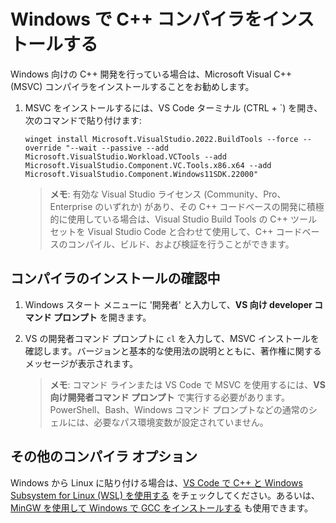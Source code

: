 <h1 data-loc-id="walkthrough.windows.install.compiler">Windows で C++ コンパイラをインストールする</h1>
<p data-loc-id="walkthrough.windows.text1">Windows 向けの C++ 開発を行っている場合は、Microsoft Visual C++ (MSVC) コンパイラをインストールすることをお勧めします。</p>
<ol>
<li><p data-loc-id="walkthrough.windows.text2">MSVC をインストールするには、VS Code ターミナル (CTRL + `) を開き、次のコマンドで貼り付けます:
</p><pre><code style="white-space: pre-wrap;">winget install Microsoft.VisualStudio.2022.BuildTools --force --override "--wait --passive --add Microsoft.VisualStudio.Workload.VCTools --add Microsoft.VisualStudio.Component.VC.Tools.x86.x64 --add Microsoft.VisualStudio.Component.Windows11SDK.22000"</code></pre>
</li>
<blockquote>
<p><strong data-loc-id="walkthrough.windows.note1">メモ</strong>: <span data-loc-id="walkthrough.windows.note1.text">有効な Visual Studio ライセンス (Community、Pro、Enterprise のいずれか) があり、その C++ コードベースの開発に積極的に使用している場合は、Visual Studio Build Tools の C++ ツールセットを Visual Studio Code と合わせて使用して、C++ コードベースのコンパイル、ビルド、および検証を行うことができます。</span></p>
</blockquote>

</ol>
<h2 data-loc-id="walkthrough.windows.verify.compiler">コンパイラのインストールの確認中</h2>
<ol>
<li><p data-loc-id="walkthrough.windows.open.command.prompt">Windows スタート メニューに '開発者' と入力して、<strong data-loc-id="walkthrough.windows.command.prompt.name1">VS 向け developer コマンド プロンプト</strong> を開きます。</p>
</li>
<li><p data-loc-id="walkthrough.windows.check.install">VS の開発者コマンド プロンプトに <code>cl</code> を入力して、MSVC インストールを確認します。バージョンと基本的な使用法の説明とともに、著作権に関するメッセージが表示されます。</p>
<blockquote>
<p><strong data-loc-id="walkthrough.windows.note2">メモ</strong>: <span data-loc-id="walkthrough.windows.note2.text">コマンド ラインまたは VS Code で MSVC を使用するには、<strong data-loc-id="walkthrough.windows.command.prompt.name2">VS 向け開発者コマンド プロンプト</strong> で実行する必要があります。<span>PowerShell</span>、<span>Bash</span>、Windows コマンド プロンプトなどの通常のシェルには、必要なパス環境変数が設定されていません。</span></p>
</blockquote>
</li>
</ol>
<h2 data-loc-id="walkthrough.windows.other.compilers">その他のコンパイラ オプション</h2>
<p data-loc-id="walkthrough.windows.text3">Windows から Linux に貼り付ける場合は、<a href="https://code.visualstudio.com/docs/cpp/config-wsl" data-loc-id="walkthrough.windows.link.title1">VS Code で C++ と Windows Subsystem for Linux (WSL) を使用する</a> をチェックしてください。あるいは、<a href="https://code.visualstudio.com/docs/cpp/config-mingw" data-loc-id="walkthrough.windows.link.title2">MinGW を使用して Windows で GCC をインストールする</a> も使用できます。</p>